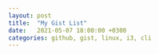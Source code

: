 ```yaml
---
layout: post
title:  "My Gist List"
date:   2021-05-07 18:00:00 +0300
categories: github, gist, linux, i3, cli
---
```


<script src="https://gist.github.com/panicwithme/1684338e92acb45cc692615173c19e4e"></script>
